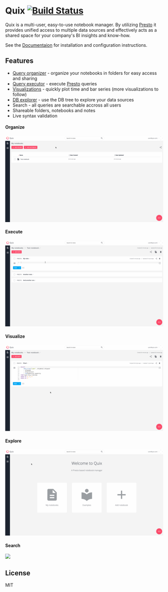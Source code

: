 # Quix [![Build Status](https://travis-ci.com/wix/quix.svg?branch=master)](https://travis-ci.com/wix/quix)

Quix is a multi-user, easy-to-use notebook manager. By utilizing [Presto](https://github.com/prestosql/presto) it provides unified access to multiple data sources and effectively acts as a shared space for your company's BI insights and know-how.

See the [Documentaion](https://wix.github.io/quix/docs/installation) for installation and configuration instructions.

## Features
- [Query organizer](#Organize) - organize your notebooks in folders for easy access and sharing
- [Query executor](#Execute) - execute [Presto](https://github.com/prestosql/presto) queries
- [Visualizations](#Visualize) - quickly plot time and bar series (more visualizations to follow)
- [DB explorer](#Explore) - use the DB tree to explore your data sources
- Search - all queries are searchable accross all users
- Shareable folders, notebooks and notes
- Live syntax validation


#### Organize
![](docs/screens/management.gif)

#### Execute
![](docs/screens/presto.gif)

#### Visualize
![](docs/screens/chart.gif)

#### Explore
![](docs/screens/db.gif)

#### Search
![](docs/screens/search.gif)

## License
MIT
